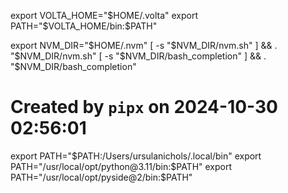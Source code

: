 
export VOLTA_HOME="$HOME/.volta"
export PATH="$VOLTA_HOME/bin:$PATH"

export NVM_DIR="$HOME/.nvm"
[ -s "$NVM_DIR/nvm.sh" ] && \. "$NVM_DIR/nvm.sh"  
[ -s "$NVM_DIR/bash_completion" ] && \. "$NVM_DIR/bash_completion"  

# Created by `pipx` on 2024-10-30 02:56:01
export PATH="$PATH:/Users/ursulanichols/.local/bin"
export PATH="/usr/local/opt/python@3.11/bin:$PATH"
export PATH="/usr/local/opt/pyside@2/bin:$PATH"

